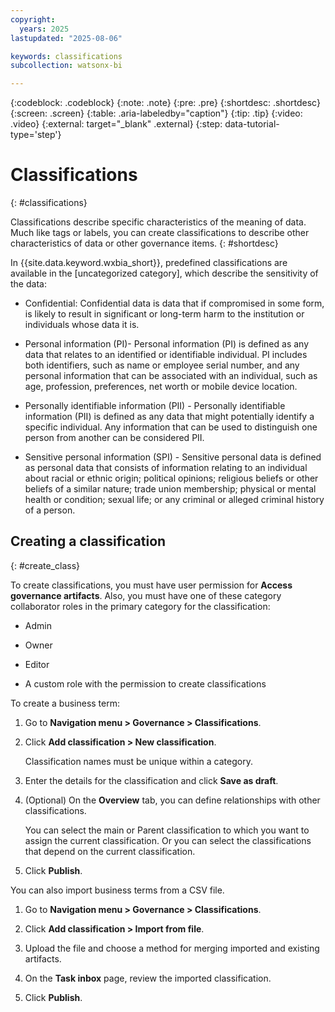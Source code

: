 ```yaml
---
copyright:
  years: 2025
lastupdated: "2025-08-06"

keywords: classifications
subcollection: watsonx-bi

---
```


{:codeblock: .codeblock}
{:note: .note}
{:pre: .pre}
{:shortdesc: .shortdesc}
{:screen: .screen}
{:table: .aria-labeledby="caption"}
{:tip: .tip}
{:video: .video}
{:external: target="_blank" .external}
{:step: data-tutorial-type='step'}

# Classifications 
{: #classifications}

Classifications describe specific characteristics of the meaning of data. Much like tags or labels, you can create classifications to describe other characteristics of data or other governance items. {: #shortdesc}

In {{site.data.keyword.wxbia_short}}, predefined classifications are available in the [uncategorized category], which describe the sensitivity of the data: 

- Confidential: Confidential data is data that if compromised in some form, is likely to result in significant or long-term harm to the institution or individuals whose data it is.

- Personal information (PI)- Personal information (PI) is defined as any data that relates to an identified or identifiable individual. PI includes both identifiers, such as name or employee serial number, and any personal information that can be  associated with an individual, such as age, profession, preferences, net worth or mobile device location.

- Personally identifiable information (PII) - Personally identifiable information (PII) is defined as any data that might potentially identify a specific individual. Any information that can be used to distinguish one person from another can be considered PII.

- Sensitive personal information (SPI) - Sensitive personal data is defined as personal data that consists of information relating to an individual about racial or ethnic origin; political opinions; religious beliefs or other beliefs of a similar nature; trade union membership; physical or mental health or condition; sexual life; or any criminal or alleged criminal history of a person.

##  Creating a classification
{: #create_class}

To create classifications, you must have user permission for **Access governance artifacts**. Also, you must have one of these category collaborator roles in the primary category for the classification:

- Admin

- Owner

- Editor

- A custom role with the permission to create classifications

To create a business term: 

1. Go to **Navigation menu > Governance > Classifications**.

2. Click **Add classification > New classification**. 

   Classification names must be unique within a category.

3. Enter the details for the classification and click **Save as draft**.

4. (Optional) On the **Overview** tab, you can define relationships with other classifications. 

   You can select the main or Parent classification to which you want to assign the current classification. Or you can select the classifications that depend on the current classification.

5. Click **Publish**.

You can also import business terms from a CSV file. 

1. Go to **Navigation menu > Governance > Classifications**.

2. Click **Add classification > Import from file**. 

3. Upload the file and choose a method for merging imported and existing artifacts. 

4. On the **Task inbox** page, review the imported classification.

5. Click **Publish**.
